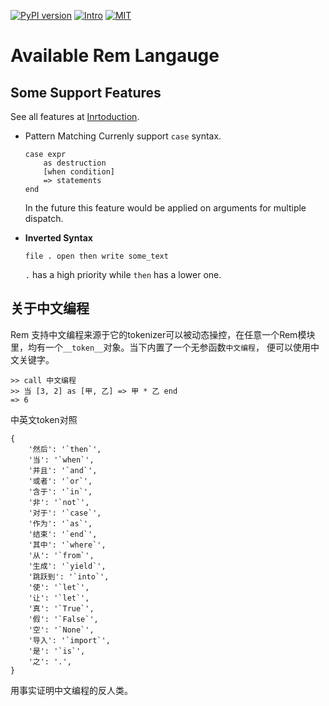 [![PyPI version](https://img.shields.io/pypi/v/remlang.svg)](https://pypi.python.org/pypi/remlang)
[![Intro](https://img.shields.io/badge/intro-remlang-red.svg)](https://github.com/thautwarm/Rem/blob/master/intro.md)
[![MIT](https://img.shields.io/badge/license-MIT-blue.svg?style=flat)](https://github.com/thautwarm/Rem/blob/master/LICENSE)


# Available Rem Langauge


## Some Support Features

See all features at [Inrtoduction](./intro.md).

- Pattern Matching
    Currenly support `case` syntax.
    ```
    case expr 
        as destruction 
        [when condition]
        => statements
    end
    ```
    In the future this feature would be applied on arguments for multiple dispatch.

- **Inverted Syntax**

    ```
    file . open then write some_text
    ```
    
    `.` has a high priority while `then` has a lower one.


## 关于中文编程

Rem 支持中文编程来源于它的tokenizer可以被动态操控，在任意一个Rem模块里，均有一个`__token__`对象。当下内置了一个无参函数`中文编程`， 便可以使用中文关键字。

```
>> call 中文编程
>> 当 [3, 2] as [甲, 乙] => 甲 * 乙 end
=> 6
```

中英文token对照
```
{
    '然后': '`then`',
    '当': '`when`',
    '并且': '`and`',
    '或者': '`or`',
    '含于': '`in`',
    '非': '`not`',
    '对于': '`case`',
    '作为': '`as`',
    '结束': '`end`',
    '其中': '`where`',
    '从': '`from`',
    '生成': '`yield`',
    '跳跃到': '`into`',
    '使': '`let`',
    '让': '`let`',
    '真': '`True`',
    '假': '`False`',
    '空': '`None`',
    '导入': '`import`',
    '是': '`is`',
    '之': '.',
}
```

用事实证明中文编程的反人类。

    


